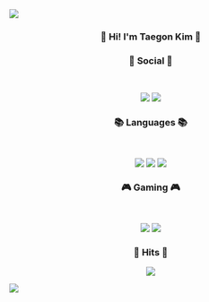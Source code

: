 <img src="https://capsule-render.vercel.app/api?type=waving&color=timeAuto&height=300&section=header&text=TSATOA%27s%20Github&fontSize=50" />

<h3 align="center"><b> 👋 Hi! I'm Taegon Kim 👋 </b></h3>

<h3 align="center"><b>💌 Social 💌 </b></h3>
</br>
<p align="center">
<a href="mailto:tg8591@gmail.com"><img src="https://img.shields.io/badge/Gmail-D14836?style=for-the-badge&logo=gmail&logoColor=white&link=mailto:tg8591@gmail.com"/></a>
<a href="https://www.instagram.com/taegon._.0202"><img src="https://img.shields.io/badge/Instagram-%23E4405F.svg?style=for-the-badge&logo=Instagram&logoColor=white&link=https://www.instagram.com/taegon._.0202"/></a>
</p>

<h3 align="center"><b>📚 Languages 📚</b></h3>
</br>
<p align="center">
<img src="https://img.shields.io/badge/python-3670A0?style=for-the-badge&logo=python&logoColor=ffdd54"/>
<img src="https://img.shields.io/badge/c++-%2300599C.svg?style=for-the-badge&logo=c%2B%2B&logoColor=white"/>
<img src="https://img.shields.io/badge/c%23-%23239120.svg?style=for-the-badge&logo=c-sharp&logoColor=white"/>
</p>

<h3 align="center"><b>🎮 Gaming 🎮</b></h3>
</br>
<p align="center">
<img src="https://img.shields.io/badge/unity-%23000000.svg?style=for-the-badge&logo=unity&logoColor=white"/>
<img src="https://img.shields.io/badge/unrealengine-%23313131.svg?style=for-the-badge&logo=unrealengine&logoColor=white"/>
</p>

<h3 align="center"><b>🔫 Hits 🔫 </b></h3>
<p align="center">
<a href="https://hits.seeyoufarm.com"><img src="https://hits.seeyoufarm.com/api/count/incr/badge.svg?url=https%3A%2F%2Fgithub.com%2Fyouhyeoneee%2F&count_bg=%23000000&title_bg=%23000000&icon=github.svg&icon_color=%23FFFFFF&title=GitHub&edge_flat=false"/></a>
</p>


<img src="https://capsule-render.vercel.app/api?type=waving&color=timeAuto&height=300&section=footer"/>
